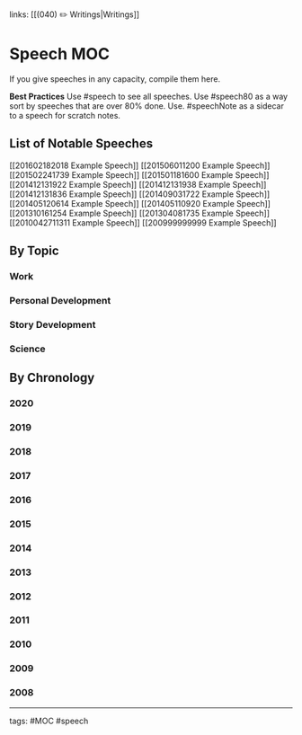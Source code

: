 links: [[(040) ✏️ Writings|Writings]] 
# Speech MOC
If you give speeches in any capacity, compile them here. 

**Best Practices**
Use #speech to see all speeches. 
Use #speech80 as a way sort by speeches that are over 80% done. 
Use. #speechNote as a sidecar to a speech for scratch notes.

## List of Notable Speeches
[[201602182018 Example Speech]]
[[201506011200 Example Speech]]
[[201502241739 Example Speech]]
[[201501181600 Example Speech]]
[[201412131922 Example Speech]]
[[201412131938 Example Speech]]
[[201412131836 Example Speech]]
[[201409031722 Example Speech]]
[[201405120614 Example Speech]]
[[201405110920 Example Speech]]
[[201310161254 Example Speech]]
[[201304081735 Example Speech]]
[[2010042711311 Example Speech]]
[[200999999999 Example Speech]]

## By Topic
### Work
### Personal Development
### Story Development
### Science

## By Chronology
### 2020
### 2019
### 2018
### 2017
### 2016
### 2015
### 2014
### 2013
### 2012
### 2011
### 2010
### 2009
### 2008

---
tags: #MOC #speech